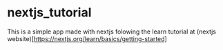 # nextjs_tutorial
This is a simple app made with nextjs folowing the learn tutorial at (nextjs website)[https://nextjs.org/learn/basics/getting-started]
